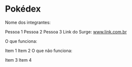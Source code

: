 # Pokédex

Nome dos integrantes:

Pessoa 1
Pessoa 2
Pessoa 3
Link do Surge: www.link.com.br

O que funciona:

Item 1
Item 2
O que não funciona:

Item 3
Item 4
